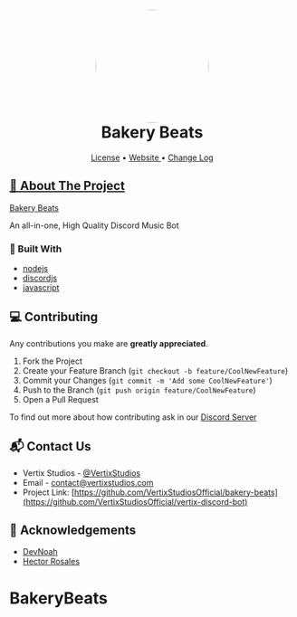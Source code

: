 <h1 align="center" style="position: relative;">
    <img width="200" style="border-radius: 50%;" src="https://github.com/VertixDevelopment/vertixstudios.com/blob/main/assets/images/vertixlogo.png"/><br>
    Bakery Beats
</h1>

<p align="center">
    <a href="https://github.com/VertixDevelopment/vertix-discord-bot/blob/main/LICENSE">License</a> •
    <a href="https://vertixstudios.com"> Website </a> •
    <a href="https://github.com/VertixStudiosOfficial/vertix-discord-bot/blob/main/Changelog.md"> Change Log
</p>
  
<!-- ABOUT THE PROJECT -->
## 📜 About The Project

[Bakery Beats](https://devnoah.me/bakerybeats)

An all-in-one, High Quality Discord Music Bot 


### 📝 Built With

* [nodejs](https://nodejs.org)
* [discordjs](https://discord.js.org)
* [javascript](https://js.org)


<!-- CONTRIBUTING -->
## 💻 Contributing

Any contributions you make are **greatly appreciated**.

1. Fork the Project
2. Create your Feature Branch (`git checkout -b feature/CoolNewFeature`)
3. Commit your Changes (`git commit -m 'Add some CoolNewFeature'`)
4. Push to the Branch (`git push origin feature/CoolNewFeature`)
5. Open a Pull Request

To find out more about how contributing ask in our [Discord Server](https://server.vertixstudios.com)

<!-- CONTACT -->
## 📬 Contact Us

- Vertix Studios - [@VertixStudios](https://twitter.com/vertixstudios)  
- Email - [contact@vertixstudios.com](https://vertixstudios.com/about)
- Project Link: [https://github.com/VertixStudiosOfficial/bakery-beats](https://github.com/VertixStudiosOfficial/vertix-discord-bot)

<!-- ACKNOWLEDGEMENTS -->
## 💖 Acknowledgements

* [DevNoah](https://github.com/blakealford)
* [Hector Rosales](https://github.com/zeekzcantcode)


# BakeryBeats
